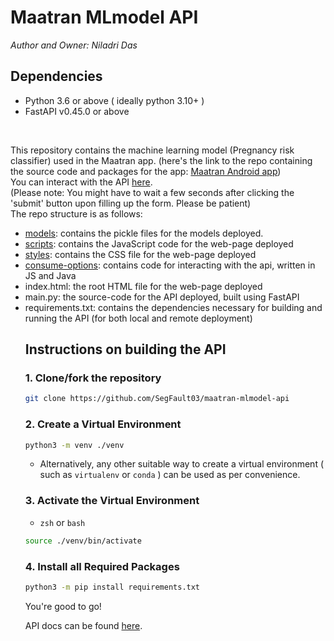 <h1>Maatran MLmodel API</h1>
<i>Author and Owner: Niladri Das</i>

## Dependencies

- Python 3.6 or above ( ideally python 3.10+ )
- FastAPI v0.45.0 or above

</br>
<p>This repository contains the machine learning model (Pregnancy risk classifier) used 
in the Maatran app. (here's the link to the repo containing the source code and packages for the app: <a href="https://github.com/SegFault03/Maatran"> Maatran Android app</a>)<br>
You can interact with the API <a href="https://segfault03.github.io/maatran-mlmodel-api/">here</a>.
<br>(Please note: You might have to wait a few seconds after clicking the 'submit' button upon filling up the form. Please be patient)<br>
The repo structure is as follows:
<ul><li><a href="https://github.com/SegFault03/maatran-mlmodel-api/tree/main/models">models</a>: contains the pickle files for the models deployed.</li>
<li><a href="https://github.com/SegFault03/maatran-mlmodel-api/tree/main/scripts">scripts</a>: contains the JavaScript code for the web-page deployed</li>
<li><a href="https://github.com/SegFault03/maatran-mlmodel-api/tree/main/styles">styles</a>: contains the CSS file for the web-page deployed</li>
<li><a href="https://github.com/SegFault03/maatran-mlmodel-api/tree/main/consume-options">consume-options</a>: contains code for interacting with the api, written in JS and Java </li>
<li>index.html: the root HTML file for the web-page deployed</li>
<li>main.py: the source-code for the API deployed, built using FastAPI</li>
<li>requirements.txt: contains the dependencies necessary for building and running the API (for both local and remote deployment)</li></p>

## Instructions on building the API

### 1. Clone/fork the repository

```zsh
git clone https://github.com/SegFault03/maatran-mlmodel-api
```

### 2. Create a Virtual Environment

```zsh
python3 -m venv ./venv
```

 - Alternatively, any other suitable way to create a virtual environment ( such as `virtualenv` or `conda` ) can be used as per convenience.

 ### 3. Activate the Virtual Environment

 - `zsh` or `bash`

 ```zsh
source ./venv/bin/activate
 ```

### 4. Install all Required Packages

```zsh
python3 -m pip install requirements.txt
```

You're good to go!

API docs can be found <a href="https://zxv5hi.deta.dev/docs">here</a>.
